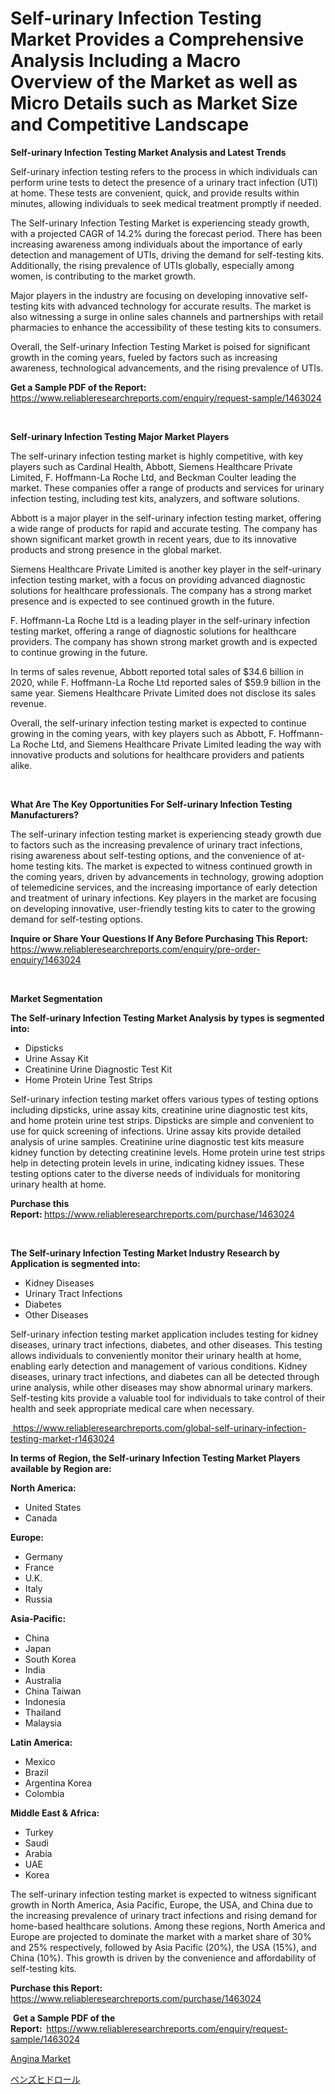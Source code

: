 <p><h1>Self-urinary Infection Testing Market Provides a Comprehensive Analysis Including a Macro Overview of the Market as well as Micro Details such as Market Size and Competitive Landscape</h1></p><p><strong>Self-urinary Infection Testing Market Analysis and Latest Trends</strong></p>
<p><p>Self-urinary infection testing refers to the process in which individuals can perform urine tests to detect the presence of a urinary tract infection (UTI) at home. These tests are convenient, quick, and provide results within minutes, allowing individuals to seek medical treatment promptly if needed.</p><p>The Self-urinary Infection Testing Market is experiencing steady growth, with a projected CAGR of 14.2% during the forecast period. There has been increasing awareness among individuals about the importance of early detection and management of UTIs, driving the demand for self-testing kits. Additionally, the rising prevalence of UTIs globally, especially among women, is contributing to the market growth.</p><p>Major players in the industry are focusing on developing innovative self-testing kits with advanced technology for accurate results. The market is also witnessing a surge in online sales channels and partnerships with retail pharmacies to enhance the accessibility of these testing kits to consumers.</p><p>Overall, the Self-urinary Infection Testing Market is poised for significant growth in the coming years, fueled by factors such as increasing awareness, technological advancements, and the rising prevalence of UTIs.</p></p>
<p><strong>Get a Sample PDF of the Report:&nbsp;</strong> <a href="https://www.reliableresearchreports.com/enquiry/request-sample/1463024">https://www.reliableresearchreports.com/enquiry/request-sample/1463024</a></p>
<p>&nbsp;</p>
<p><strong>Self-urinary Infection Testing Major Market Players</strong></p>
<p><p>The self-urinary infection testing market is highly competitive, with key players such as Cardinal Health, Abbott, Siemens Healthcare Private Limited, F. Hoffmann-La Roche Ltd, and Beckman Coulter leading the market. These companies offer a range of products and services for urinary infection testing, including test kits, analyzers, and software solutions.</p><p>Abbott is a major player in the self-urinary infection testing market, offering a wide range of products for rapid and accurate testing. The company has shown significant market growth in recent years, due to its innovative products and strong presence in the global market.</p><p>Siemens Healthcare Private Limited is another key player in the self-urinary infection testing market, with a focus on providing advanced diagnostic solutions for healthcare professionals. The company has a strong market presence and is expected to see continued growth in the future.</p><p>F. Hoffmann-La Roche Ltd is a leading player in the self-urinary infection testing market, offering a range of diagnostic solutions for healthcare providers. The company has shown strong market growth and is expected to continue growing in the future.</p><p>In terms of sales revenue, Abbott reported total sales of $34.6 billion in 2020, while F. Hoffmann-La Roche Ltd reported sales of $59.9 billion in the same year. Siemens Healthcare Private Limited does not disclose its sales revenue.</p><p>Overall, the self-urinary infection testing market is expected to continue growing in the coming years, with key players such as Abbott, F. Hoffmann-La Roche Ltd, and Siemens Healthcare Private Limited leading the way with innovative products and solutions for healthcare providers and patients alike.</p></p>
<p>&nbsp;</p>
<p><strong>What Are The Key Opportunities For Self-urinary Infection Testing Manufacturers?</strong></p>
<p><p>The self-urinary infection testing market is experiencing steady growth due to factors such as the increasing prevalence of urinary tract infections, rising awareness about self-testing options, and the convenience of at-home testing kits. The market is expected to witness continued growth in the coming years, driven by advancements in technology, growing adoption of telemedicine services, and the increasing importance of early detection and treatment of urinary infections. Key players in the market are focusing on developing innovative, user-friendly testing kits to cater to the growing demand for self-testing options.</p></p>
<p><strong>Inquire or Share Your Questions If Any Before Purchasing This Report:</strong> <a href="https://www.reliableresearchreports.com/enquiry/pre-order-enquiry/1463024">https://www.reliableresearchreports.com/enquiry/pre-order-enquiry/1463024</a></p>
<p>&nbsp;</p>
<p><strong>Market Segmentation</strong></p>
<p><strong>The Self-urinary Infection Testing Market Analysis by types is segmented into:</strong></p>
<p><ul><li>Dipsticks</li><li>Urine Assay Kit</li><li>Creatinine Urine Diagnostic Test Kit</li><li>Home Protein Urine Test Strips</li></ul></p>
<p><p>Self-urinary infection testing market offers various types of testing options including dipsticks, urine assay kits, creatinine urine diagnostic test kits, and home protein urine test strips. Dipsticks are simple and convenient to use for quick screening of infections. Urine assay kits provide detailed analysis of urine samples. Creatinine urine diagnostic test kits measure kidney function by detecting creatinine levels. Home protein urine test strips help in detecting protein levels in urine, indicating kidney issues. These testing options cater to the diverse needs of individuals for monitoring urinary health at home.</p></p>
<p><strong>Purchase this Report:&nbsp;</strong><a href="https://www.reliableresearchreports.com/purchase/1463024">https://www.reliableresearchreports.com/purchase/1463024</a></p>
<p>&nbsp;</p>
<p><strong>The Self-urinary Infection Testing Market Industry Research by Application is segmented into:</strong></p>
<p><ul><li>Kidney Diseases</li><li>Urinary Tract Infections</li><li>Diabetes</li><li>Other Diseases</li></ul></p>
<p><p>Self-urinary infection testing market application includes testing for kidney diseases, urinary tract infections, diabetes, and other diseases. This testing allows individuals to conveniently monitor their urinary health at home, enabling early detection and management of various conditions. Kidney diseases, urinary tract infections, and diabetes can all be detected through urine analysis, while other diseases may show abnormal urinary markers. Self-testing kits provide a valuable tool for individuals to take control of their health and seek appropriate medical care when necessary.</p></p>
<p><a href="https://www.reliableresearchreports.com/global-self-urinary-infection-testing-market-r1463024">&nbsp;https://www.reliableresearchreports.com/global-self-urinary-infection-testing-market-r1463024</a></p>
<p><strong>In terms of Region, the Self-urinary Infection Testing Market Players available by Region are:</strong></p>
<p>
    <p> <strong> North America: </strong>
        <ul>
            <li>United States</li>
            <li>Canada</li>
        </ul>
        </p> 
    <p> <strong> Europe: </strong>
        <ul>
            <li>Germany</li>
            <li>France</li>
            <li>U.K.</li>
            <li>Italy</li>
            <li>Russia</li>
        </ul>
        </p> 
    <p> <strong> Asia-Pacific: </strong>
        <ul>
            <li>China</li>
            <li>Japan</li>
            <li>South Korea</li>
            <li>India</li>
            <li>Australia</li>
            <li>China Taiwan</li>
            <li>Indonesia</li>
            <li>Thailand</li>
            <li>Malaysia</li>
        </ul>
        </p> 
    <p> <strong> Latin America: </strong>
        <ul>
            <li>Mexico</li>
            <li>Brazil</li>
            <li>Argentina Korea</li>
            <li>Colombia</li>
        </ul>
        </p> 
    <p> <strong> Middle East & Africa: </strong>
        <ul>
            <li>Turkey</li>
            <li>Saudi</li>
            <li>Arabia</li>
            <li>UAE</li>
            <li>Korea</li>
        </ul>
    </p>
    </p>
<p><p>The self-urinary infection testing market is expected to witness significant growth in North America, Asia Pacific, Europe, the USA, and China due to the increasing prevalence of urinary tract infections and rising demand for home-based healthcare solutions. Among these regions, North America and Europe are projected to dominate the market with a market share of 30% and 25% respectively, followed by Asia Pacific (20%), the USA (15%), and China (10%). This growth is driven by the convenience and affordability of self-testing kits.</p></p>
<p><strong>Purchase this Report: </strong><a href="https://www.reliableresearchreports.com/purchase/1463024">https://www.reliableresearchreports.com/purchase/1463024</a></p>
<p>&nbsp;<strong>Get a Sample PDF of the Report:&nbsp;&nbsp;</strong><a href="https://www.reliableresearchreports.com/enquiry/request-sample/1463024">https://www.reliableresearchreports.com/enquiry/request-sample/1463024</a></p>
<p><strong></strong></p>
<p><p><a href="https://view.publitas.com/reportprime-1/angina-market-size-share-trends-analysis-report-by-product-beta-blockers-calcium-antagonists-anticoagulants-antiplatelet-nitrates-ace-inhibitors-ranolazine-and-segment-forecasts-2024-2031/">Angina Market</a></p><p><a href="https://github.com/vtbvgl20191192/Market-Research-Report-List-2/blob/main/6345499166539.md">ベンズヒドロール</a></p></p>